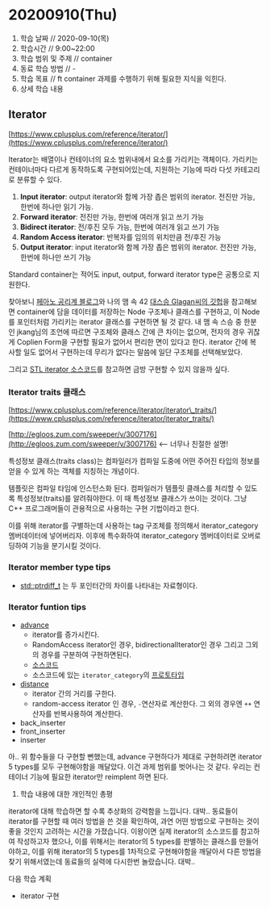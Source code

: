 # 20200910\(Thu\)

1. 학습 날짜 // 2020-09-10\(목\)
2. 학습시간 // 9:00~22:00
3. 학습 범위 및 주제 // container
4. 동료 학습 방법 // -
5. 학습 목표 // ft container 과제를 수행하기 위해 필요한 지식을 익힌다.
6. 상세 학습 내용

## Iterator

[https://www.cplusplus.com/reference/iterator/](https://www.cplusplus.com/reference/iterator/)

Iterator는 배열이나 컨테이너의 요소 범위내에서 요소를 가리키는 객체이다. 가리키는 컨테이너마다 다르게 동작하도록 구현되어있는데, 지원하는 기능에 따라 다섯 카테고리로 분류할 수 있다.

1. **Input iterator**: output iterator와 함께 가장 좁은 범위의 iterator. 전진만 가능, 한번에 하나만 읽기 가능.
2. **Forward iterator**: 전진만 가능, 한번에 여러개 읽고 쓰기 가능
3. **Bidirect iterator**: 전/후진 모두 가능, 한번에 여러개 읽고 쓰기 가능
4. **Random Access iterator**: 반복자를 임의의 위치만큼 전/후진 가능
5. **Output iterator**: input iterator와 함께 가장 좁은 범위의 iterator. 전진만 가능, 한번에 하나만 쓰기 가능

Standard container는 적어도 input, output, forward iterator type은 공통으로 지원한다.

찾아보니 [페아노 공리계 블로그](https://m.blog.naver.com/demonic3540/221441231759)와 나의 맴 속 42 [대스승 Glagan씨의 깃헙](https://github.com/Glagan/42-ft_containers)을 참고해보면 container에 담을 데이터를 저장하는 Node 구조체나 클래스를 구현하고, 이 Node를 포인터처럼 가리키는 iterator 클래스를 구현하면 될 것 같다. 내 맴 속 스승 중 한분인 jkang님의 조언에 따르면 구조체와 클래스 간에 큰 차이는 없으며, 전자의 경우 귀찮게 Coplien Form을 구현할 필요가 없어서 편리한 면이 있다고 한다. iterator 간에 복사할 일도 없어서 구현하는데 무리가 없다는 말씀에 일단 구조체를 선택해보았다.

그리고 [STL iterator 소스코드](https://code.woboq.org/gcc/libstdc++-v3/include/bits/stl_iterator.h.html)를 참고하면 금방 구현할 수 있지 않을까 싶다.

### Iterator traits 클래스

[https://www.cplusplus.com/reference/iterator/iterator\_traits/](https://www.cplusplus.com/reference/iterator/iterator_traits/)

[http://egloos.zum.com/sweeper/v/3007176](http://egloos.zum.com/sweeper/v/3007176) &lt;-- 너무나 친절한 설명!

특성정보 클래스\(traits class\)는 컴파일러가 컴파일 도중에 어떤 주어진 타입의 정보를 얻을 수 있게 하는 객체를 지칭하는 개념이다.

템플릿은 컴파일 타임에 인스턴스화 된다. 컴파일러가 템플릿 클래스를 처리할 수 있도록 특성정보\(traits\)를 알려줘야한다. 이 때 특성정보 클래스가 쓰이는 것이다. 그냥 C++ 프로그래머들이 관용적으로 사용하는 구현 기법이라고 한다.

이를 위해 iterator를 구별하는데 사용하는 tag 구조체를 정의해서 iterator\_category 멤버데이터에 넣어버리자. 이후에 특수화하여 iterator\_category 멤버데이터로 오버로딩하여 기능을 분기시킬 것이다.

### Iterator member type tips

* [std::ptrdiff\_t](https://en.cppreference.com/w/cpp/types/ptrdiff_t) 는 두 포인터간의 차이를 나타내는 자료형이다.

### Iterator funtion tips

* [advance](https://www.cplusplus.com/reference/iterator/advance/)
  * iterator를 증가시킨다.
  * RandomAccess iterator인 경우, bidirectionalIterator인 경우 그리고 그외의 경우를 구분하여 구현하면된다.
  * [소스코드](https://code.woboq.org/gcc/libstdc++-v3/include/bits/stl_iterator_base_funcs.h.html#_ZSt7advanceRT_T0_)
  * 소스코드에 있는 `iterator_category`의 [프로토타입](https://www.boost.org/sgi/stl/iterator_category.html)
* [distance](https://www.cplusplus.com/reference/iterator/distance/)
  * iterator 간의 거리를 구한다.
  * random-access iterator 인 경우, `-`연산자로 계산한다. 그 외의 경우엔 `++` 연산자를 반복사용하여 계산한다.
* back\_inserter
* front\_inserter
* inserter

아.. 위 함수들을 다 구현할 뻔했는데, advance 구현하다가 제대로 구현하려면 iterator 5 types를 모두 구현해야함을 깨달았다. 이건 과제 범위를 벗어나는 것 같다. 우리는 컨테이너 기능에 필요한 iterator만 reimplent 하면 된다.

1. 학습 내용에 대한 개인적인 총평

iterator에 대해 학습하면 할 수록 추상화의 강력함을 느낍니다. 대박.. 동료들이 iterator를 구현할 때 여러 방법을 쓴 것을 확인하여, 과연 어떤 방법으로 구현하는 것이 좋을 것인지 고려하는 시간을 가졌습니다. 이왕이면 실제 iterator의 소스코드를 참고하여 작성하고자 했으나, 이를 위해서는 iterator의 5 types를 판별하는 클래스를 만들어야하고, 이를 위해 iterator의 5 types를 1차적으로 구현해야함을 깨달아서 다른 방법을 찾기 위해서였는데 동료들의 실력에 다시한번 놀랐습니다. 대박..

다음 학습 계획

* iterator 구현

